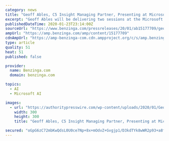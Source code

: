 ```yaml
---
category: news
title: "Geoff Ables, C5 Insight Managing Partner, Presenting at Microsoft 365 Friday Utah Event"
excerpt: "Geoff Ables will be delivering two sessions at the Microsoft 365 Friday Utah conference in the Salt Lake City area on February 7. C5 Insight Managing Partner Geoff Ables will be presenting two sessions at the Microsoft 365 Friday Utah event on February 7,"
publishedDateTime: 2020-01-23T23:14:00Z
sourceUrl: "https://www.benzinga.com/pressreleases/20/01/ab15177709/geoff-ables-c5-insight-managing-partner-presenting-at-microsoft-365-friday-utah-event"
ampUrl: "https://amp.benzinga.com/amp/content/15177709"
cdnAmpUrl: "https://amp-benzinga-com.cdn.ampproject.org/c/s/amp.benzinga.com/amp/content/15177709"
type: article
quality: 51
heat: 51
published: false

provider:
  name: Benzinga.com
  domain: benzinga.com

topics:
  - AI
  - Microsoft AI

images:
  - url: "https://authoritypresswire.com/wp-content/uploads/2020/01/Geoff-Ables-Head-Shot-photo-SQ-3-300x300.jpg"
    width: 300
    height: 300
    title: "Geoff Ables, C5 Insight Managing Partner, Presenting at Microsoft 365 Friday Utah Event"

secured: "oGpG6zC72mbKwQdsL0U0ce7Np+8x+mOdvZ+Gvgjp1/D3kdTYk8wWR2p93+a8fH88fgOaJvcSr4u++5WDPY3I+m1iDfXSHW7PrMM6A2/AIa+iTihlJYEjnqIHwtX3en8fd6Qdff4MzInkrinZnop+N/ge2jUvmjKfXxZPAxGWSfMnibgNGyxl5pdDS7faY0y3mENICwAqFFGEANQpdmYRekWprPp5ZeqK/xkZab712B1LF2OCLzphMd8HWwooBd8NT/YEH/GTKlpQY+dJc1wIlJuBi2Ks6w9+csDSp9eHtYjotn9eachxn4q+VqWT3VlQzIdHWfLK9i5ZX6GgAE4kw151IVzvjzES7iUMODLeOC8rUC42UyLe9dooJvZI/E3wSmqdsLPP28IIABsOrBmtoS5dCb24RcQf04/2fASPRilZ5zvs1+kOctIeIa2PS1phkDiJDy+Yq0yqEXGXwO2qZXv2LpeEWHjj9m9je6cAliA=;4yTURNcSQWEo+2+cHO2+og=="
---
```


